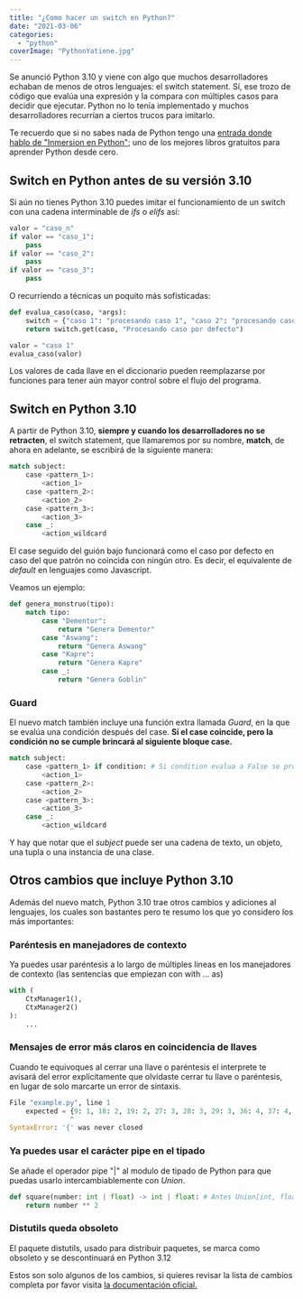 ```yaml
---
title: "¿Como hacer un switch en Python?"
date: "2021-03-06"
categories: 
  - "python"
coverImage: "PythonYatiene.jpg"
---
```


Se anunció Python 3.10 y viene con algo que muchos desarrolladores echaban de menos de otros lenguajes: el switch statement. Sí, ese trozo de código que evalúa una expresión y la compara con múltiples casos para decidir que ejecutar. Python no lo tenía implementado y muchos desarrolladores recurrían a ciertos trucos para imitarlo.

Te recuerdo que si no sabes nada de Python tengo una [entrada donde hablo de "Inmersion en Python"](https://coffeebytes.dev/aprende-python-desde-cero-con-este-libro-gratuito/); uno de los mejores libros gratuitos para aprender Python desde cero.

## Switch en Python antes de su versión 3.10

Si aún no tienes Python 3.10 puedes imitar el funcionamiento de un switch con una cadena interminable de _ifs_ o _elifs_ así:

```python
valor = "caso_n"
if valor == "caso_1":
    pass
if valor == "caso_2":
    pass
if valor == "caso_3":
    pass
```

O recurriendo a técnicas un poquito más sofisticadas:

```python
def evalua_caso(caso, *args):
    switch = {"caso 1": "procesando caso 1", "caso 2": "procesando caso 2", "caso 3": "procesando caso 3"}
    return switch.get(caso, "Procesando caso por defecto")

valor = "caso 1"
evalua_caso(valor)
```

Los valores de cada llave en el diccionario pueden reemplazarse por funciones para tener aún mayor control sobre el flujo del programa.

## Switch en Python 3.10

A partir de Python 3.10, **siempre y cuando los desarrolladores no se retracten**, el switch statement, que llamaremos por su nombre, **match**, de ahora en adelante, se escribirá de la siguiente manera:

```python
match subject:
    case <pattern_1>:
        <action_1>
    case <pattern_2>:
        <action_2>
    case <pattern_3>:
        <action_3>
    case _:
        <action_wildcard
```

El case seguido del guión bajo funcionará como el caso por defecto en caso del que patrón no coincida con ningún otro. Es decir, el equivalente de _default_ en lenguajes como Javascript.

Veamos un ejemplo:

```python
def genera_monstruo(tipo):
    match tipo:
        case "Dementor":
            return "Genera Dementor"
        case "Aswang":
            return "Genera Aswang"
        case "Kapre":
            return "Genera Kapre"
        case _:
            return "Genera Goblin"
```

### Guard

El nuevo match también incluye una función extra llamada _Guard_, en la que se evalúa una condición después del case. **Si el case coincide, pero la condición no se cumple brincará al siguiente bloque case.**

```python
match subject:
    case <pattern_1> if condition: # Si condition evalua a False se procederá al siguiente case
        <action_1>
    case <pattern_2>:
        <action_2>
    case <pattern_3>:
        <action_3>
    case _:
        <action_wildcard
```

Y hay que notar que el _subject_ puede ser una cadena de texto, un objeto, una tupla o una instancia de una clase.

## Otros cambios que incluye Python 3.10

Además del nuevo match, Python 3.10 trae otros cambios y adiciones al lenguajes, los cuales son bastantes pero te resumo los que yo considero los más importantes:

### Paréntesis en manejadores de contexto

Ya puedes usar paréntesis a lo largo de múltiples lineas en los manejadores de contexto (las sentencias que empiezan con with ... as)

```python
with (
    CtxManager1(),
    CtxManager2()
):
    ...
```

### Mensajes de error más claros en coincidencia de llaves

Cuando te equivoques al cerrar una llave o paréntesis el interprete te avisará del error explícitamente que olvidaste cerrar tu llave o paréntesis, en lugar de solo marcarte un error de sintaxis.

```python
File "example.py", line 1
    expected = {9: 1, 18: 2, 19: 2, 27: 3, 28: 3, 29: 3, 36: 4, 37: 4,
               ^
SyntaxError: '{' was never closed
```

### Ya puedes usar el carácter pipe en el tipado

Se añade el operador pipe "|" al modulo de tipado de Python para que puedas usarlo intercambiablemente con _Union_.

```python
def square(number: int | float) -> int | float: # Antes Union[int, float]
    return number ** 2
```

### Distutils queda obsoleto

El paquete distutils, usado para distribuir paquetes, se marca como obsoleto y se descontinuará en Python 3.12

Estos son solo algunos de los cambios, si quieres revisar la lista de cambios completa por favor visita [la documentación oficial.](https://docs.python.org/3.10/whatsnew/3.10.html)
